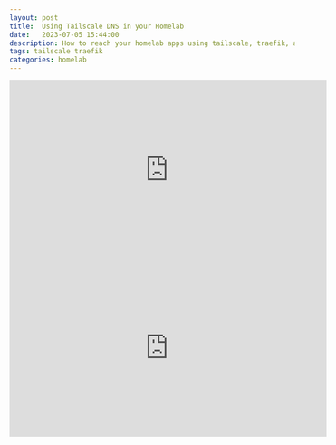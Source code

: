 ```yaml
---
layout: post
title:  Using Tailscale DNS in your Homelab
date:   2023-07-05 15:44:00
description: How to reach your homelab apps using tailscale, traefik, and a domain
tags: tailscale traefik
categories: homelab
---
```

<iframe width="560" height="315" src="https://www.youtube-nocookie.com/embed/qlcVx-k-02E" title="YouTube video player" frameborder="0" allow="accelerometer; autoplay; clipboard-write; encrypted-media; gyroscope; picture-in-picture; web-share" allowfullscreen></iframe>
<br>
<iframe width="560" height="315" src="https://www.youtube-nocookie.com/embed/Uzcs97XcxiE" title="YouTube video player" frameborder="0" allow="accelerometer; autoplay; clipboard-write; encrypted-media; gyroscope; picture-in-picture; web-share" allowfullscreen></iframe>
